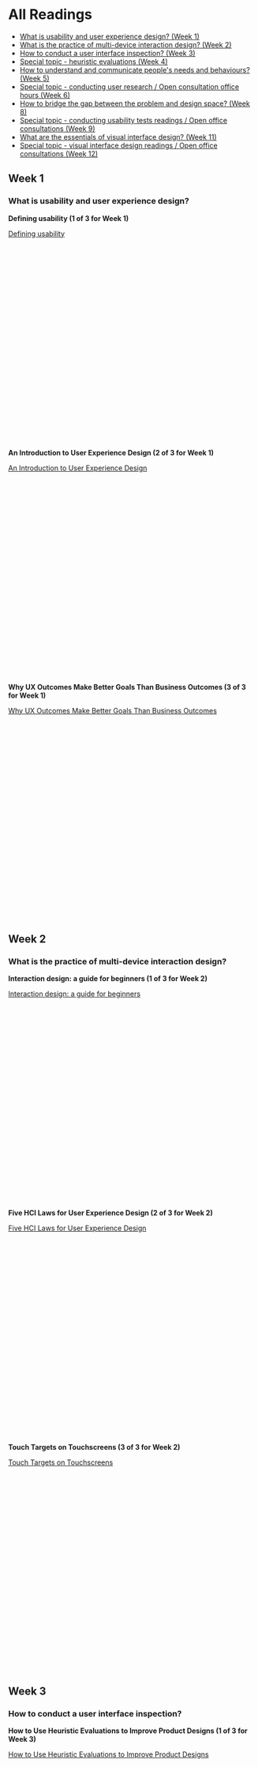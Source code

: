 # All Readings

* [What is usability and user experience design? (Week 1)](#week-1)
* [What is the practice of multi-device interaction design? (Week 2)](#week-2)
* [How to conduct a user interface inspection? (Week 3)](#week-3)
* [Special topic - heuristic evaluations (Week 4)](#week-4)
* [How to understand and communicate people's needs and behaviours? (Week 5)](#week-5)
* [Special topic - conducting user research / Open consultation office hours (Week 6)](#week-6)
* [How to bridge the gap between the problem and design space? (Week 8)](#week-8)
* [Special topic - conducting usability tests readings / Open office consultations (Week 9)](#week-9)
* [What are the essentials of visual interface design? (Week 11)](#week-11)
* [Special topic - visual interface design readings / Open office consultations (Week 12)](#week-12)

## Week 1
### What is usability and user experience design?
**Defining usability (1 of 3 for Week 1)**    
<div style="min-height: 430px;"><a class="embedly-card embedly-card-height" data-card-controls="0" data-card-align="left" href="https://blog.prototypr.io/defining-usability-e7bf42e8abd0">Defining usability</a></div>

**An Introduction to User Experience Design (2 of 3 for Week 1)**  
<div style="min-height: 430px;"><a class="embedly-card" data-card-controls="0" data-card-align="left" href="https://marvelapp.com/blog/introduction-user-experience-design/">An Introduction to User Experience Design</a></div>

**Why UX Outcomes Make Better Goals Than Business Outcomes (3 of 3 for Week 1)**  
<div style="min-height: 430px;"><a class="embedly-card" data-card-controls="0" data-card-align="left" href="https://articles.uie.com/why-ux-outcomes-make-better-goals-than-business-outcomes">Why UX Outcomes Make Better Goals Than Business Outcomes</a></div>

## Week 2
### What is the practice of multi-device interaction design?
**Interaction design: a guide for beginners (1 of 3 for Week 2)**  
<div style="min-height: 430px;"><a class="embedly-card" data-card-controls="0" data-card-align="left" href="https://uxplanet.org/interaction-design-a-guide-for-beginners-32ff2364b53f">Interaction design: a guide for beginners</a></div>

**Five HCI Laws for User Experience Design (2 of 3 for Week 2)**  
<div style="min-height: 430px;"><a class="embedly-card" data-card-controls="0" data-card-align="left" href="https://measuringu.com/hci-laws/">Five HCI Laws for User Experience Design</a></div>

**Touch Targets on Touchscreens (3 of 3 for Week 2)**  
<div style="min-height: 430px;"><a class="embedly-card" data-card-controls="0" data-card-align="left" href="https://www.nngroup.com/articles/touch-target-size/">Touch Targets on Touchscreens</a></div>

## Week 3
### How to conduct a user interface inspection?
**How to Use Heuristic Evaluations to Improve Product Designs (1 of 3 for Week 3)**  
<div style="min-height: 430px;"><a class="embedly-card" data-card-controls="0" data-card-align="left" href="https://www.toptal.com/designers/usability/usability-analysis-how-to-run-a-heuristic-evaluation">How to Use Heuristic Evaluations to Improve Product Designs</a></div>

**Severity Ratings for Usability Problems (2 of 3 for Week 3)**  
<div style="min-height: 430px;"><a class="embedly-card" data-card-controls="0" data-card-align="left" href="https://www.nngroup.com/articles/how-to-rate-the-severity-of-usability-problems/">Severity Ratings for Usability Problems</a></div>

## Week 4
### Special topic - heuristic evaluations
**Design Heuristics Lecture with Scott Klemmer, a Video Playlist (35 minutes in total) (3 of 3 for Week 3)**  
<div style="min-height: 430px;"><a class="embedly-card" data-card-controls="0" data-card-align="left" href="https://www.youtube.com/watch?list=PLVtu1bDQijari7LfHOoSTdcpbWIkwZWIA&v=gSm6bOw-KcQ">Design Heuristics Lecture with Scott Klemmer, a Video Playlist</a></div>

## Week 5
### How to understand and communicate people's needs and behaviours?
**A 5-Step Process For Conducting User Research (1 of 3 for Week 5)**  
<div style="min-height: 430px;"><a class="embedly-card" data-card-controls="0" data-card-align="left" href="https://www.smashingmagazine.com/2013/09/5-step-process-conducting-user-research/">A 5-Step Process For Conducting User Research</a></div>

**How to Leverage Thematic Analysis for Better UX (2 of 3 for Week 5)**  
<div style="min-height: 430px;"><a class="embedly-card" data-card-controls="0" data-card-align="left" href="https://www.toptal.com/designers/ux-research/thematic-analysis-for-ux">How to Leverage Thematic Analysis for Better UX</a></div>

**User Need Statements: The ‘Define’ Stage in Design Thinking (3 of 3 for Week 5)**  
<div style="min-height: 430px;"><a class="embedly-card" data-card-controls="0" data-card-align="left" href="https://www.nngroup.com/articles/user-need-statements/">User Need Statements: The ‘Define’ Stage in Design Thinking</a></div>

## Week 6
### Special topic - conducting user research / Open consultation office hours
**How to Run Remote User Research (Like a Boss!) (1 of 3 for Week 6)**  
<div style="min-height: 430px;"><a class="embedly-card" data-card-controls="0" data-card-align="left" href="https://medium.com/mixed-methods/how-to-run-remote-user-research-like-a-boss-b3729954f03">How to Run Remote User Research (Like a Boss!)</a></div>

**User Interviews: How, When, and Why to Conduct Them (2 of 3 for Week 6)**  
<div style="min-height: 430px;"><a class="embedly-card" data-card-controls="0" data-card-align="left" href="https://www.nngroup.com/articles/user-interviews/">User Interviews: How, When, and Why to Conduct Them</a></div>

**User Research When You Can’t Talk to Your Users (3 of 3 for Week 6)**  
<div style="min-height: 430px;"><a class="embedly-card" data-card-controls="0" data-card-align="left" href="https://alistapart.com/article/user-research-when-you-cant-talk-to-your-users/">User Research When You Can’t Talk to Your Users</a></div>

## Week 8
### How to bridge the gap between the problem and design space?
**Leveraging Mental Models in Product Design (1 of 3 for Week 8)**  
<div style="min-height: 430px;"><a class="embedly-card" data-card-controls="0" data-card-align="left" href="https://medium.com/swlh/leveraging-mental-models-in-ux-design-21ba8fbce22d">Leveraging Mental Models in Product Design</a></div>

**Don Norman’s Principles of Interaction Design (2 of 3 for Week 8)**  
<div style="min-height: 430px;"><a class="embedly-card" data-card-controls="0" data-card-align="left" href="https://medium.com/@sachinrekhi/don-normans-principles-of-interaction-design-51025a2c0f33">Don Norman’s Principles of Interaction Design</a></div>

**Not Just Pretty: Building Emotion Into Your Websites (3 of 3 for Week 8)**  
<div style="min-height: 430px;"><a class="embedly-card" data-card-controls="0" data-card-align="left" href="https://www.smashingmagazine.com/2012/04/building-emotion-into-your-websites/">Not Just Pretty: Building Emotion Into Your Websites</a></div>

## Week 9
### Special topic - conducting usability tests readings / Open office consultations
**Usability Testing Guide (1 of 2 for Week 9)**  
<div style="min-height: 430px;"><a class="embedly-card" data-card-controls="0" data-card-align="left" href="https://boxesandarrows.com/usability-testing-guide/">Usability Testing Guide</a></div>

**Write Better Qualitative Usability Tasks: Top 10 Mistakes to Avoid (2 of 2 for Week 9)**  
<div style="min-height: 430px;"><a class="embedly-card" data-card-controls="0" data-card-align="left" href="https://www.nngroup.com/articles/better-usability-tasks/">Write Better Qualitative Usability Tasks: Top 10 Mistakes to Avoid</a></div>

## Week 11
### What are the essentials of visual interface design?
**5 Principles of Visual Design in UX (1 of 2 for Week 11)**  
<div style="min-height: 430px;"><a class="embedly-card" data-card-controls="0" data-card-align="left" href="https://www.nngroup.com/articles/principles-visual-design/">5 Principles of Visual Design in UX</a></div>

**Visual Hierarchy: Organizing content to follow natural eye movement patterns (2 of 3 for Week 11)**  
<div style="min-height: 430px;"><a class="embedly-card" data-card-controls="0" data-card-align="left" href="https://www.interaction-design.org/literature/article/visual-hierarchy-organizing-content-to-follow-natural-eye-movement-patterns">Visual Hierarchy: Organizing content to follow natural eye movement patterns</a></div>

**Fundamentals of typography in user interface design (UI) (3 of 3 for Week 11)**  
<div style="min-height: 430px;"><a class="embedly-card" data-card-controls="0" data-card-align="left" href="https://uxdesign.cc/fundamentals-of-typography-in-user-interface-design-ui-67cdd13bfa24">Fundamentals of typography in user interface design (UI)</a></div>

## Week 12
### Special topic - visual interface design readings / Open office consultations
**10 Principles for Color Usage in UI Design (1 of 2 for Week 12)**  
<div style="min-height: 430px;"><a class="embedly-card" data-card-controls="0" data-card-align="left" href="https://uxdesign.cc/10-principles-for-color-usage-in-ui-design-65174b213004">10 Principles for Color Usage in UI Design</a></div>

**7 Things Every Designer Needs to Know about Accessibility (2 of 2 for Week 12)**  
<div style="min-height: 430px;"><a class="embedly-card" data-card-controls="0" data-card-align="left" href="https://medium.com/salesforce-ux/7-things-every-designer-needs-to-know-about-accessibility-64f105f0881b">7 Things Every Designer Needs to Know about Accessibility</a></div>

